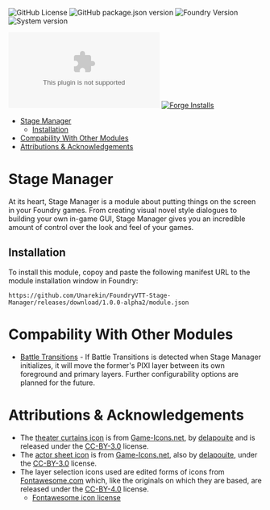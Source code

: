 ![GitHub License](https://img.shields.io/github/license/Unarekin/FoundryVTT-Stage-Manager)
![GitHub package.json version](https://img.shields.io/github/package-json/v/Unarekin/FoundryVTT-Stage-Manager)
![Foundry Version](https://img.shields.io/endpoint?url=https%3A%2F%2Ffoundryshields.com%2Fversion%3Fstyle%3Dflat%26url%3Dhttps%3A%2F%2Fgithub.com%2FUnarekin%2FFoundryVTT-Stage-Manager%2Freleases%2Flatest%2Fdownload%2Fmodule.json)
![System version](https://img.shields.io/endpoint?url=https%3A%2F%2Ffoundryshields.com%2Fsystem%3FnameType%3Dfull%26showVersion%3D1%26style%3Dflat%26url%3Dhttps%3A%2F%2Fimg.shields.io%2Fendpoint%3Furl%3Dhttps%253A%252F%252Ffoundryshields.com%252Fversion%253Fstyle%253Dflat%2526url%253Dhttps%253A%252F%252Fgithub.com%252FUnarekin%252FFoundryVTT-Stage-Manager%252Freleases%252Flatest%252Fdownload%252Fmodule.json)

![GitHub Downloads (specific asset, latest release)](https://img.shields.io/github/downloads/Unarekin/FoundryVTT-Stage-Manager/latest/module.zip)
[![Forge Installs](https://img.shields.io/badge/dynamic/json?label=Forge%20Installs&query=package.installs&suffix=%25&url=https%3A%2F%2Fforge-vtt.com%2Fapi%2Fbazaar%2Fpackage%2Fstage-manager&colorB=4aa94a)](https://forge-vtt.com/bazaar#package=stage-manager)


- [Stage Manager](#stage-manager)
  - [Installation](#installation)
- [Compability With Other Modules](#compability-with-other-modules)
- [Attributions \& Acknowledgements](#attributions--acknowledgements)



# Stage Manager
At its heart, Stage Manager is a module about putting things on the screen in your Foundry games.  From creating visual novel style dialogues to building your own in-game GUI, Stage Manager gives you an incredible amount of control over the look and feel of your games.

## Installation
To install this module, copoy and paste the following manifest URL to the module installation window in Foundry:
```
https://github.com/Unarekin/FoundryVTT-Stage-Manager/releases/download/1.0.0-alpha2/module.json
```


# Compability With Other Modules
- [Battle Transitions](https://github.com/Unarekin/FoundryVTT-Battle-Transitions) - If Battle Transitions is detected when Stage Manager initializes, it will move the former's PIXI layer between its own foreground and primary layers.  Further configurability options are planned for the future.


# Attributions & Acknowledgements
- The [theater curtains icon](https://game-icons.net/1x1/delapouite/theater-curtains.html) is from [Game-Icons.net](https://game-icons.net), by [delapouite](https://delapouite.com/) and is released under the [CC-BY-3.0](http://creativecommons.org/licenses/by/3.0/) license.
- The [actor sheet icon](https://game-icons.net/1x1/delapouite/skills.html) is from [Game-Icons.net](https://game-icons.net), also by [delapouite](https://delapouite.com), under the [CC-BY-3.0](http://creativecommons.org/licenses/by/3.0/) license.
- The layer selection icons used are edited forms of icons from [Fontawesome.com](https://fontawesome.com) which, like the originals on which they are based, are released under the [CC-BY-4.0](https://creativecommons.org/licenses/by/4.0/) license.
  - [Fontawesome icon license](https://fontawesome.com/license/free)
